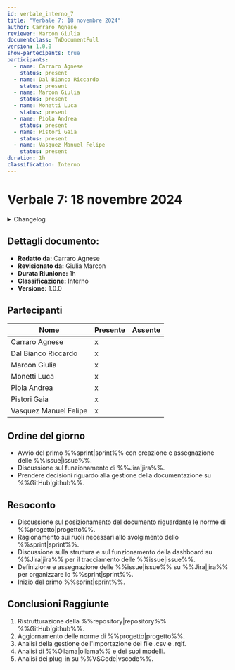 ```yaml
---
id: verbale_interno_7
title: "Verbale 7: 18 novembre 2024"
author: Carraro Agnese
reviewer: Marcon Giulia
documentclass: TWDocumentFull
version: 1.0.0
show-partecipants: true
participants:
  - name: Carraro Agnese
    status: present
  - name: Dal Bianco Riccardo
    status: present
  - name: Marcon Giulia
    status: present
  - name: Monetti Luca
    status: present
  - name: Piola Andrea
    status: present
  - name: Pistori Gaia
    status: present
  - name: Vasquez Manuel Felipe
    status: present
duration: 1h
classification: Interno
---
```


<!-- ::: {.no-export} -->

# Verbale 7: 18 novembre 2024

<details>
  <summary>Changelog</summary>

<!-- ::: -->

| Data       | Versione | Descrizione                 | Autore         | Data Approvazione | Approvatore   |
| ---------- | -------- | --------------------------- | -------------- | ----------------- | ------------- |
| 18/11/2024 | 1.0.0    | Prima stesura del documento | Carraro Agnese | 19/11/2024        | Marcon Giulia |

Table: Changelog

<!-- ::: {.no-export} -->

</details>

## Dettagli documento:

- **Redatto da:** Carraro Agnese
- **Revisionato da:** Giulia Marcon
- **Durata Riunione:** 1h
- **Classificazione:** Interno
- **Versione:** 1.0.0

## Partecipanti

| Nome                  | Presente | Assente |
| --------------------- | -------- | ------- |
| Carraro Agnese        | x        |         |
| Dal Bianco Riccardo   | x        |         |
| Marcon Giulia         | x        |         |
| Monetti Luca          | x        |         |
| Piola Andrea          | x        |         |
| Pistori Gaia          | x        |         |
| Vasquez Manuel Felipe | x        |         |

<!-- ::: -->

## Ordine del giorno

- Avvio del primo %%sprint|sprint%% con creazione e assegnazione delle %%issue|issue%%.
- Discussione sul funzionamento di %%Jira|jira%%.
- Prendere decisioni riguardo alla gestione della documentazione su %%GitHub|github%%.

## Resoconto

- Discussione sul posizionamento del documento riguardante le norme di %%progetto|progetto%%.
- Ragionamento sui ruoli necessari allo svolgimento dello %%sprint|sprint%%.
- Discussione sulla struttura e sul funzionamento della dashboard su %%Jira|jira%% per il tracciamento delle %%issue|issue%%.
- Definizione e assegnazione delle %%issue|issue%% su %%Jira|jira%% per organizzare lo %%sprint|sprint%%.
- Inizio del primo %%sprint|sprint%%.

## Conclusioni Raggiunte

1. Ristrutturazione della %%repository|repository%% %%GitHub|github%%.
2. Aggiornamento delle norme di %%progetto|progetto%%.
3. Analisi della gestione dell'importazione dei file .csv e .rqif.
4. Analisi di %%Ollama|ollama%% e dei suoi modelli.
5. Analisi dei plug-in su %%VSCode|vscode%%.
